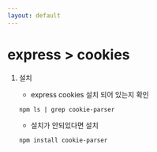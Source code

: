 ```yaml
---
layout: default
---
```

# express > cookies 

1. 설치 
    - express cookies 설치 되어 있는지 확인 

    ```
    npm ls | grep cookie-parser
    ```
    - 설치가 안되있다면 설치 
    ```
    npm install cookie-parser
    ```
    
